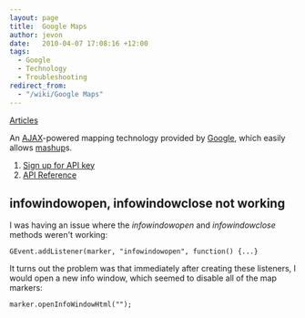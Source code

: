 ```yaml
---
layout: page
title:  Google Maps
author: jevon
date:   2010-04-07 17:08:16 +12:00
tags:
  - Google
  - Technology
  - Troubleshooting
redirect_from:
  - "/wiki/Google Maps"
---
```


[Articles](Articles.md)

An [AJAX](AJAX.md)-powered mapping technology provided by [Google](google.md), which easily allows [mashup](mashup.md)s.

1. <a href="http://code.google.com/apis/maps/signup.html">Sign up for API key</a>
1. <a href="http://code.google.com/apis/maps/documentation/reference.html">API Reference</a>

## infowindowopen, infowindowclose not working
I was having an issue where the _infowindowopen_ and _infowindowclose_ methods weren't working:

`GEvent.addListener(marker, "infowindowopen", function() {...}`

It turns out the problem was that immediately after creating these listeners, I would open a new info window, which seemed to disable all of the map markers:

`marker.openInfoWindowHtml("");`
